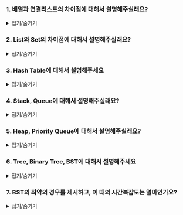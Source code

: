 ### 1. 배열과 연결리스트의 차이점에 대해서 설명해주실래요?

<details>
<summary>접기/숨기기</summary>
<div markdown="1">

* 배열은 연속된 memory space를 할당받으며, 연결리스트는 비연속적인 memory space를 활용한다는데서 큰 차이점을 보인다.
* 배열은 사용하는 memory space가 연속적이기 때문에 Cache locality에 의해서 접근 속도가 연결리스트에 비해서 빠르다는 것이 특징이다.
* 배열의 경우 인덱스를 기반으로 데이터에 접근이 가능하기 때문에 연결리스트에 비해서 조회 속도가 빠르다는 것도 특징이다.
* 배열의 경우 데이터 추가, 삭제에 대해서 복잡도가 매우 크지만, 연결리스트의 경우 데이터의 추가, 삭제에 있어서 거의 균일한 시간복잡도를 보여준다는 것이 특징이다.
* 연결리스트는 데이터를 저장함에 있어서 이전 노드가 다음 노드를 기억해야한다는 특징이 있어서 배열에 비해서 공간복잡도가 더 크다는 특징을 가진다.

</div>
</details>

### 2. List와 Set의 차이점에 대해서 설명해주실래요?

<details>
<summary>접기/숨기기</summary>
<div markdown="1">

* List와 Set은 둘다 선형 자료구조이지만, 큰 차이점이라면 **데이터를 저장하는데 있어서 순서성이 보장되느냐, 보장되지 않느냐에 큰 차이점이 존재한다.**
* List의 경우 1번 질문에서 설명했듯이 데이터를 조회하기 위해서는 O(N)의 복잡도가 요구되지만, Set의 경우 내부적으로 Hash Table을 기반으로 구현이 되어있기 때문에 
O(1)의 복잡도를 가진다.
* List 자료구조는 데이터의 순서성이 보장되거나, 혹은 중요할 때 사용하면 유리하고, Set의 경우 데이터의 유무, 존재성을 따지는 경우에 유리하다고 판단한다.

</div>
</details>

### 3. Hash Table에 대해서 설명해주세요

<details>
<summary>접기/숨기기</summary>
<div markdown="1">

* Hash Table은 내부적으로 **Bucket** 이라고 불리는 배열이 존재하고, 들어오는 데이터에 대해서 hash function을 통해 데이터를 해싱하고, 해시값을 기반으로 Bucket에 데이터를 보관한다.
* Bucket은 배열이고, 데이터를 검색할 때도 hash function을 거쳐서 인덱스를 찾아서 검색을 하면 되기 때문에 일반적으로 O(1)이라는 시간복잡도를 가진다. **(가끔 해쉬값이 겹치는 Collision 현상이 벌어질 수도 있는데, 이런 경우에는 Bucket의 인덱스 내부에 선형적으로 데이터를 저장하여 선형탐색을 하게된다.)**
* Bucket은 결국 배열이기 때문에 연속적인 메모리 space를 가진다. 따라서 Cache locality 효과를 누릴수 있기 때문에 탐색 성능이 향상되는 효과를 가진다.
* 위의 특징들 때문에 NoSQL은 Hash Table을 기반으로 하여 높은 쓰로풋을 발휘할 수 있다.
* 단일 데이터를 탐색하는데 있어서 시간 복잡도가 O(1)이 거의 보장이 되기 때문에 성능이 높으나, 범위 탐색의 경우 성능이 뒤떨어질 수 있다는 특징도 가지고있다.

</div>
</details>

### 4. Stack, Queue에 대해서 설명해주실래요?

<details>
<summary>접기/숨기기</summary>
<div markdown="1">

* Stack, Queue 모두 선형 자료구조이다.
* Stack은 후입선출 방식의 자료구조이다.
* Queue는 선입선출 방식의 자료구조이다.
* Stack, Queue는 모두 리스트를 기반으로 구현이 되어있다. 왜냐하면 Stack, Queue는 가변배열을 기반으로 작성하는 것이 매우 유리하기 때문에 가변적으로 길이를 조절할 수 있는 리스트가 Stack, Queue 구현에 사용된다.

</div>
</details>

### 5. Heap, Priority Queue에 대해서 설명해주실래요?

<details>
<summary>접기/숨기기</summary>
<div markdown="1">

* Heap 자료구조는 **특정 기준으로 데이터를 삽입, 삭제하는 자료구조이다.**
* Heap 자료구조는 내부적으로 배열을 기반으로 작성한다. **(윤성우의 열혈 자료구조 참고하시면 되겠습니다.)**
* Heap 자료구조는 삽입, 조회, 삭제 모두 O(logN) 의 복잡도를 가진다.
* 삽입의 경우 Heap의 맨 마지막 인덱스에 데이터를 추가한 다음, Heap의 데이터 관리 정책에 따라서 부모, 동료 노드간의 비교를 통해서 제자리를 찾아가는 방식으로 삽입이 발생한다.
* 조회또한 root Node로부터 데이터 관리 정책에 따라 자식, 동료간 비교를 통해 데이터를 조회한다.
* 삭제의 경우 root Node를 pop 시키는 방식으로 동작하며, 삭제가 발생하면 마지막 인덱스의 원소를 삭제. 삽입하여 맨 마지막 인덱스가 삽입된 효과를 발생시켜 Heap을 정렬시킨다.
* Priority Queue의 경우 이러한 Heap을 기반으로 구현이 되며, Heap의 **데이터 관리 정책을 본인의 우선순위 정책으로 치환시켜서 구현한다.**
* Heap 자료구조를 배열로 구현하는 경우 마찬가지로 Cache Locality 효과 덕분에 성능이 향상되는 효과를 보인다. **(사실 웬만하면 배열로 구현하는게 성능상 뛰어나겠지만...불가능한 경우도 많다.)**

</div>
</details>

### 6. Tree, Binary Tree, BST에 대해서 설명해주세요

<details>
<summary>접기/숨기기</summary>
<div markdown="1">

* Tree 자료구조의 경우 자신의 Node를 기준으로 child를 두는 방식으로 구현이 되는데, 이러한 child 또한 Tree라는 특징을 가진다. 즉, Tree의 정의는 재귀적이라고 볼수도 있다.
* 극단적으로, 단일 노드또한 하나의 Tree라고 볼수도 있다. 다만 child가 없는 Tree일 뿐이다.
* Binary Tree의 경우 단말 노드를 제외하면 자식을 최대한 2개만 가지도록하는 Tree 자료구조이다.
* BST의 경우 Binary Tree이긴한데, 특정 노드를 기준으로 자신의 left child는 무조건 자신보다 작아야하고, right child는 자신보다 커야한다는 특징을 가진다.

</div>
</details>

### 7. BST의 최악의 경우를 제시하고, 이 때의 시간복잡도는 얼마인가요?

<details>
<summary>접기/숨기기</summary>
<div markdown="1">

* BST는 1~N 까지의 데이터가 순차적으로 들어오는 경우 최악의 성능을 보입니다. 이러한 경우 임의의 자연수 K < N에 대해서 K번째 노드가 있을 때 K + 1번째 노드는 무조건 right Node로 형성이 되기 때문입니다.
* 위의 경우 연결리스트와 별 다를게 없기 때문에 시간 복잡도는 O(N)이 됩니다.

</div>
</details>